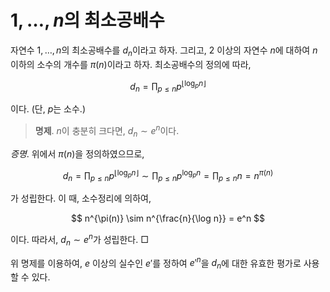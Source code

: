 <!---
title: '$1,\ldots,n$의 최소공배수'
category: Mathematics
language: Korean
--->

# $1,\ldots,n$의 최소공배수

자연수 $1,\ldots,n$의 최소공배수를 $d_n$이라고 하자.
그리고, $2$ 이상의 자연수 $n$에 대하여 $n$이하의 소수의 개수를 $\pi(n)$이라고 하자.
최소공배수의 정의에 따라,

$$
d_n = \prod_{p\leq n}p^{\lfloor{\log_{p}n\rfloor}}
$$

이다. (단, $p$는 소수.)

> **명제**. $n$이 충분히 크다면, $d_n\sim e^n$이다.

*증명*. 위에서 $\pi(n)$을 정의하였으므로,

$$
d_n = \prod_{p\leq n}p^{\lfloor{\log_{p}n\rfloor}} \sim \prod_{p\leq n}p^{\log_{p}n} = \prod_{p\leq n}n = n^{\pi(n)}
$$

가 성립한다. 이 때, 소수정리에 의하여,

$$
n^{\pi(n)} \sim n^{\frac{n}{\log n}} = e^n
$$

이다. 따라서, $d_n\sim e^n$가 성립한다. □

위 명제를 이용하여, $e$ 이상의 실수인 $e'$를 정하여 $e'^n$을 $d_n$에
대한 유효한 평가로 사용할 수 있다.
